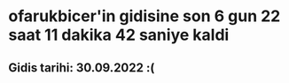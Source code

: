 # ofarukbicer'in gidisine son 6 gun 22 saat 11 dakika 42 saniye kaldi

## Gidis tarihi: 30.09.2022 :(